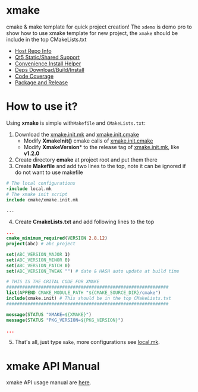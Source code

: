 # xmake

cmake & make template for quick project creation! The `xdemo` is demo pro to
show how to use xmake template for new project, the `xmake` should be include
in the top CMakeLists.txt

- [Host Repo Info](docs/help.md#host-repo-info)
- [Qt5 Static/Shared Support](docs/help.md#qt5support)
- [Convenience Install Helper](docs/help.md#xmakeinstallhelper)
- [Deps Download/Build/Install](docs/help.md#external-project-support)
- [Code Coverage](docs/help.md#code-coverage-support)
- [Package and Release](docs/help.md#package-and-release)

# How to use it?

Using **xmake** is simple with`Makefile` and `CMakeLists.txt`:

1. Download the [xmake.init.mk](cmake/xmake.init.mk) and [xmake.init.cmake](cmake/xmake.init.cmake)
   - Modify **XmakeInit()** cmake calls of [xmake.init.cmake](cmake/xmake.init.cmake)
   - Modify **XmakeVersion*** to the release tag of [xmake.init.mk](cmake/xmake.init.mk), like **v1.2.0**
2. Create directory **cmake** at project root and put them there
3. Create **Makefile** and add two lines to the top, note it can be ignored if do not want to use makefile

``` makefile
# The local configurations
-include local.mk
# The xmake init script
include cmake/xmake.init.mk

...
```

4. Create **CmakeLists.txt** and add following lines to the top

``` cmake
...
cmake_minimum_required(VERSION 2.8.12)
project(abc) # abc project

set(ABC_VERSION_MAJOR 1)
set(ABC_VERSION_MINOR 0)
set(ABC_VERSION_PATCH 0)
set(ABC_VERSION_TWEAK "") # date & HASH auto update at build time

# THIS IS THE CRITAL CODE FOR XMAKE
#############################################################
list(APPEND CMAKE_MODULE_PATH "${CMAKE_SOURCE_DIR}/cmake")
include(xmake.init) # This should be in the top CMakeLists.txt
#############################################################

message(STATUS "XMAKE=${XMAKE}")
message(STATUS "PKG_VERSION=${PKG_VERSION}")

...
```

5. That's all, just type `make`, more configurations see [local.mk](docs/local.mk).

# xmake API Manual

xmake API usage manual are [here](docs/help.md).
